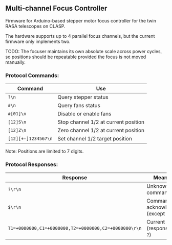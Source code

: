## Multi-channel Focus Controller

Firmware for Arduino-based stepper motor focus controller for the twin RASA telescopes on CLASP.

The hardware supports up to 4 parallel focus channels, but the current firmware only implements two.

TODO: The focuser maintains its own absolute scale across power cycles, so positions should be repeatable provided the focus is not moved manually.

### Protocol Commands:

| Command             | Use                                  |
|---------------------|--------------------------------------|
| `?\n`               | Query stepper status                 |
| `#\n`               | Query fans status                    |
| `#[01]\n`           | Disable or enable fans               |
| `[12]S\n`           | Stop channel 1/2 at current position |
| `[12]Z\n`           | Zero channel 1/2 at current position |
| `[12][+-]1234567\n` | Set channel 1/2 target position      |

Note: Positions are limited to 7 digits.

### Protocol Responses:

| Response                                              | Meaning                           |
|-------------------------------------------------------|-----------------------------------|
| `?\r\n`                                               | Unknown command                   |
| `$\r\n`                                               | Command acknowledged (except `?`) |
| `T1=+0000000,C1=+0000000,T2=+0000000,C2=+0000000\r\n` | Current status (response to `?`)  |
